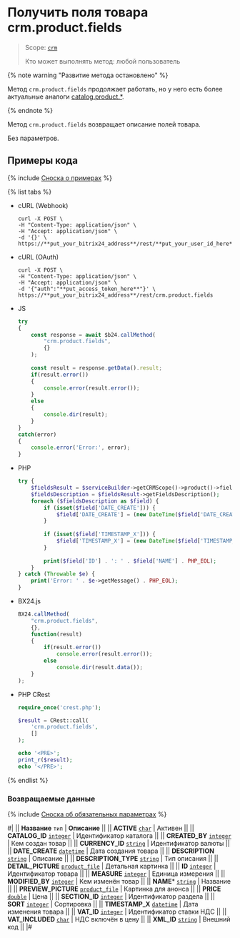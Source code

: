 # Получить поля товара crm.product.fields

> Scope: [`crm`](../../../scopes/permissions.md)
>
> Кто может выполнять метод: любой пользователь

{% note warning "Развитие метода остановлено" %}

Метод `crm.product.fields` продолжает работать, но у него есть более актуальные аналоги [catalog.product.*](../../../catalog/product/index.md).

{% endnote %}

Метод `crm.product.fields` возвращает описание полей товара.

Без параметров.

## Примеры кода

{% include [Сноска о примерах](../../../../_includes/examples.md) %}

{% list tabs %}

- cURL (Webhook)

    ```http
    curl -X POST \
    -H "Content-Type: application/json" \
    -H "Accept: application/json" \
    -d '{}' \
    https://**put_your_bitrix24_address**/rest/**put_your_user_id_here**/**put_your_webbhook_here**/crm.product.fields
   ```

- cURL (OAuth)

    ```http
    curl -X POST \
    -H "Content-Type: application/json" \
    -H "Accept: application/json" \
    -d '{"auth":"**put_access_token_here**"}' \
    https://**put_your_bitrix24_address**/rest/crm.product.fields
    ```

- JS


    ```js
    try
    {
    	const response = await $b24.callMethod(
    		"crm.product.fields",
    		{}
    	);
    	
    	const result = response.getData().result;
    	if(result.error())
    	{
    		console.error(result.error());
    	}
    	else
    	{
    		console.dir(result);
    	}
    }
    catch(error)
    {
    	console.error('Error:', error);
    }
    ```

- PHP

    ```php        
    try {
        $fieldsResult = $serviceBuilder->getCRMScope()->product()->fields();
        $fieldsDescription = $fieldsResult->getFieldsDescription();
        foreach ($fieldsDescription as $field) {
            if (isset($field['DATE_CREATE'])) {
                $field['DATE_CREATE'] = (new DateTime($field['DATE_CREATE']))->format(DateTime::ATOM);
            }
            
            if (isset($field['TIMESTAMP_X'])) {
                $field['TIMESTAMP_X'] = (new DateTime($field['TIMESTAMP_X']))->format(DateTime::ATOM);
            }
            
            print($field['ID'] . ': ' . $field['NAME'] . PHP_EOL);
        }
    } catch (Throwable $e) {
        print('Error: ' . $e->getMessage() . PHP_EOL);
    }
    ```

- BX24.js

    ```js
    BX24.callMethod(
        "crm.product.fields",
        {},
        function(result)
        {
            if(result.error())
                console.error(result.error());
            else
                console.dir(result.data());
        }
    );
    ```

- PHP CRest

    ```php
    require_once('crest.php');

    $result = CRest::call(
        'crm.product.fields',
        []
    );

    echo '<PRE>';
    print_r($result);
    echo '</PRE>';
    ```

{% endlist %}

### Возвращаемые данные

{% include [Сноска об обязательных параметрах](../../../../_includes/required.md) %}

#|
|| **Название**
`тип` | **Описание** ||
|| **ACTIVE**
[`char`](../../../data-types.md) | Активен  ||
|| **CATALOG_ID**
[`integer`](../../../data-types.md) | Идентификатор каталога  ||
|| **CREATED_BY**
[`integer`](../../../data-types.md) | Кем создан товар  ||
|| **CURRENCY_ID**
[`string`](../../../data-types.md) | Идентификатор валюты  ||
|| **DATE_CREATE**
[`datetime`](../../../data-types.md) | Дата создания товара  ||
|| **DESCRIPTION**
[`string`](../../../data-types.md) | Описание  ||
|| **DESCRIPTION_TYPE**
[`string`](../../../data-types.md) | Тип описания  ||
|| **DETAIL_PICTURE**
[`product_file`](../../../data-types.md) | Детальная картинка  ||
|| **ID**
[`integer`](../../../data-types.md) | Идентификатор товара  ||
|| **MEASURE**
[`integer`](../../../data-types.md) | Единица измерения  ||
|| **MODIFIED_BY**
[`integer`](../../../data-types.md) | Кем изменён товар  ||
|| **NAME***
[`string`](../../../data-types.md) | Название  ||
|| **PREVIEW_PICTURE**
[`product_file`](../../../data-types.md) | Картинка для анонса  ||
|| **PRICE**
[`double`](../../../data-types.md) | Цена  ||
|| **SECTION_ID**
[`integer`](../../../data-types.md) | Идентификатор раздела  ||
|| **SORT**
[`integer`](../../../data-types.md) | Сортировка  ||
|| **TIMESTAMP_X**
[`datetime`](../../../data-types.md) | Дата изменения товара  ||
|| **VAT_ID**
[`integer`](../../../data-types.md) | Идентификатор ставки НДС  ||
|| **VAT_INCLUDED**
[`char`](../../../data-types.md) | НДС включён в цену  ||
|| **XML_ID**
[`string`](../../../data-types.md) | Внешний код  ||
|#